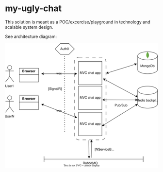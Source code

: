 # my-ugly-chat

This solution is meant as a POC/excercise/playground in technology and scalable system design.

See architecture diagram: 

![architecture-diagram](./architecture-diagram.svg)